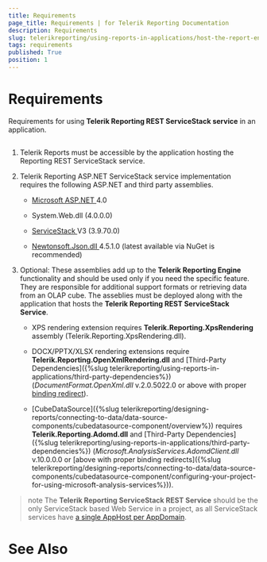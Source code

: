 ```yaml
---
title: Requirements
page_title: Requirements | for Telerik Reporting Documentation
description: Requirements
slug: telerikreporting/using-reports-in-applications/host-the-report-engine-remotely/telerik-reporting-rest-services/servicestack-implementation/requirements
tags: requirements
published: True
position: 1
---
```


# Requirements



Requirements for using __Telerik Reporting REST ServiceStack service__ in an application.       

## 

1. Telerik Reports must be accessible by the application hosting the Reporting REST ServiceStack service.             

1. Telerik Reporting ASP.NET ServiceStack service implementation requires               the following ASP.NET and third party assemblies.             

   + [Microsoft ASP.NET ](http://www.asp.net/)                   4.0                 

   + System.Web.dll (4.0.0.0)                     

   + [                       ServiceStack                     ](                       https://servicestack.net/                     )                   V3 (3.9.70.0)                 

   + [                       Newtonsoft.Json.dll                     ](                       http://json.codeplex.com/                     )                   4.5.1.0 (latest available via NuGet is recommended)                 

1. Optional:             These assemblies add up to the __Telerik Reporting Engine__ functionality and should be used only if you need the specific feature.               They are responsible for additional support formats or retrieving data from an OLAP cube. The asseblies must be deployed along with the               application that hosts the __Telerik Reporting REST ServiceStack Service__.             

   + XPS rendering extension requires __Telerik.Reporting.XpsRendering__ assembly (Telerik.Reporting.XpsRendering.dll).                 

   + DOCX/PPTX/XLSX rendering extensions require __Telerik.Reporting.OpenXmlRendering.dll__                   and [Third-Party Dependencies]({%slug telerikreporting/using-reports-in-applications/third-party-dependencies%}) (*DocumentFormat.OpenXml.dll* v.2.0.5022.0 or above with proper [binding redirect](http://msdn.microsoft.com/en-us/library/eftw1fys(v=vs.110).aspx)).                 

   + [CubeDataSource]({%slug telerikreporting/designing-reports/connecting-to-data/data-source-components/cubedatasource-component/overview%}) requires                   __Telerik.Reporting.Adomd.dll__ and [Third-Party Dependencies]({%slug telerikreporting/using-reports-in-applications/third-party-dependencies%})                   (*Microsoft.AnalysisServices.AdomdClient.dll* v.10.0.0.0 or [above with proper binding redirects]({%slug telerikreporting/designing-reports/connecting-to-data/data-source-components/cubedatasource-component/configuring-your-project-for-using-microsoft-analysis-services%})).                 

>note The  __Telerik Reporting ServiceStack REST Service__  should be the only ServiceStack based Web Service in a project, as all ServiceStack services have [a single AppHost per AppDomain](                 http://mono.servicestack.net/ServiceStack.Hello/#AppHost               ).           


# See Also

